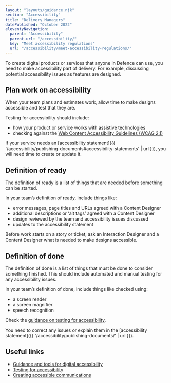 ```yaml
---
layout: "layouts/guidance.njk"
section: "Accessibility"
title: "Delivery Managers"
datePublished: "October 2022"
eleventyNavigation:
  parent: "Accessibility"
  parent.url: "/accessibility/"
  key: "Meet accessibility regulations"
  url: "/accessibility/meet-accessibility-regulations/"
---
```


To create digital products or services that anyone in Defence can use, you need to make accessibility part of delivery. For example, discussing potential accessibility issues as features are designed.

## Plan work on accessibility

When your team plans and estimates work, allow time to make designs accessible and test that they are.

Testing for accessibility should include:

- how your product or service works with assistive technologies
- checking against the [Web Content Accessibility Guidelines (WCAG 2.1)](https://www.w3.org/TR/WCAG21)

If your service needs an [accessibility statement]({{ '/accessibility/publishing-documents#accessibility-statements' | url }}), you will need time to create or update it. 
## Definition of ready

The definition of ready is a list of things that are needed before something can be started.

In your team’s definition of ready, include things like:

- error messages, page titles and URLs agreed with a Content Designer
- additional descriptions or ‘alt tags’ agreed with a Content Designer
- design reviewed by the team and accessibility issues discussed
- updates to the accessibility statement

Before work starts on a story or ticket, ask an Interaction Designer and a Content Designer what is needed to make designs accessible.

## Definition of done

The definition of done is a list of things that must be done to consider something finished. This should include automated and manual testing for any accessibility issues.

In your team’s definition of done, include things like checked using:

- a screen reader
- a screen magnifier
- speech recognition

Check the [guidance on testing for accessibility](https://www.gov.uk/service-manual/helping-people-to-use-your-service/testing-for-accessibility).

You need to correct any issues or explain them in the [accessibility statement]({{ '/accessibility/publishing-documents/' | url }}).

## Useful links

- [Guidance and tools for digital accessibility](https://www.gov.uk/guidance/guidance-and-tools-for-digital-accessibility#designing-accessible-services)
- [Testing for accessibility](https://www.gov.uk/service-manual/helping-people-to-use-your-service/testing-for-accessibility)
- [Creating accessible communications](https://gcs.civilservice.gov.uk/guidance/digital-communication/accessible-communications)
